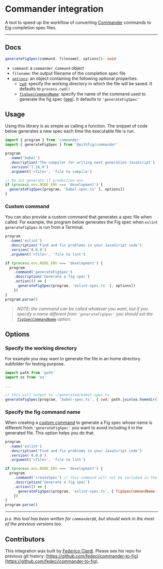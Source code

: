 # Commander integration
A tool to speed up the workflow of converting [Commander](https://github.com/tj/commander.js) commands to [Fig](https://github.com/withfig/autocomplete) completion spec files.

---

## Docs

```ts
generateFigSpec(command, filename[, options]): void
```

- `command`: a `commander.Command` object
- `filename`: the output filename of the completion spec file
- [`options`](#options): an object containing the following optional properties:
  - [`cwd`](#specify-the-working-directory): specify the working directory in which the file will be saved. It defaults to `process.cwd()`
  - [`figSpecCommandName`](#specify-the-fig-command-name): specify the name of the command used to generate the fig spec ([see](#custom-command)). It defaults to `'generateFigSpec'`

## Usage
Using this library is as simple as calling a function.
The snippet of code below generates a new spec each time the executable file is run.
```js
import { program } from 'commander'
import { generateFigSpec } from '@withfig/commander'

program
  .name('babel')
  .description('The compiler for writing next generation JavaScript')
  .version('7.16.0')
  .argument('<file>', 'file to compile')

// Do not generate if production env
if (process.env.NODE_ENV === 'development') {
  generateFigSpec(program, 'babel-spec.ts' [, options])
}
```

### Custom command
You can also provide a custom command that generates a spec file when called. For example, the program below generates the Fig spec when `eslint generateFigSpec` is run from a Terminal.

```js
program
  .name('eslint')
  .description('Find and fix problems in your JavaScript code')
  .version('8.0.0')
  .argument('<file>', 'file to lint')

if (process.env.NODE_ENV === 'development') {
  program
    .command('generateFigSpec')
    .description('Generate a fig spec')
    .action(() => {
      generateFigSpec(program, 'eslint-spec.ts' [, options])
    })
}
program.parse()
```

> _NOTE: the command can be called whatever you want, but if you specify a name different from `'generateFigSpec'` you should set the [`figSpecCommandName`](#specify-the-fig-command-name) option._

## Options
### Specify the working directory

For example you may want to generate the file in an home directory subfolder for testing purpose.

```js
import path from 'path'
import os from 'os'

...

// this will output to ~/generated/babel-spec.ts
generateFigSpec(program, 'babel-spec.ts', { cwd: path.join(os.homedir(), 'generated') })
```

### Specify the fig command name
When creating a [custom command](#custom-command) to generate a Fig spec whose name is different from `'generateFigSpec'` you want to avoid including it in the generated file. This option helps you do that.

```js
program
  .name('eslint')
  .description('Find and fix problems in your JavaScript code')
  .version('8.0.0')
  .argument('<file>', 'file to lint')

if (process.env.NODE_ENV === 'development') {
  program
    .command('createSpec') // this command will not be included in the generated spec
    .description('Generate a fig spec')
    .action(() => {
      generateFigSpec(program, 'eslint-spec.ts', { figSpecCommandName: 'createSpec' })
    })
}
program.parse()
```

---

_p.s. this tool has been written for `commander@8`, but should work in the most of the previous versions too._

## Contributors
This integration was built by [Federico Ciardi](https://github.com/fedeci/). Please see his repo for previous git history: [https://github.com/fedeci/commander-to-fig](https://github.com/fedeci/commander-to-fig).
